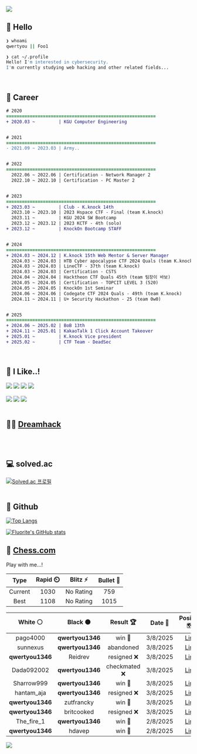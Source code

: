 <div align=left>
  <img src="https://capsule-render.vercel.app/api?type=waving&height=300&color=00f0e0&text=•⩊•" />
<br>

## 👋 Hello
```zsh
❯ whoami
qwertyou || Foo1

❯ cat ~/.profile
Hello! I'm interested in cybersecurity.
I'm currently studying web hacking and other related fields...
```
<br>
  
## 🌱 Career
```diff
# 2020
=========================================================
+ 2020.03 ~         | KGU Computer Engineering


# 2021
=========================================================
- 2021.09 ~ 2023.03 | Army..


# 2022
=========================================================
  2022.06 ~ 2022.06 | Certification - Network Manager 2
  2022.10 ~ 2022.10 | Certification - PC Master 2


# 2023
=========================================================
+ 2023.03 ~         | Club - K.knock 14th
  2023.10 ~ 2023.10 | 2023 Hspace CTF - Final (team K.knock)
  2023.11 ~         | KGU 2024 SW Bootcamp
  2023.12 ~ 2023.12 | 2023 KCTF - 4th (solo)
+ 2023.12 ~         | KnockOn Bootcamp STAFF


# 2024
=========================================================
+ 2024.03 ~ 2024.12 | K.knock 15th Web Mentor & Server Manager
  2024.03 ~ 2024.03 | HTB Cyber apocalypse CTF 2024 Quals (team K.knock)
  2024.03 ~ 2024.03 | LineCTF - 37th (team K.knock)
  2024.03 ~ 2024.03 | Certification - CSTS
  2024.04 ~ 2024.04 | Hacktheon CTF Quals 45th (team 팀장이 바보)
  2024.05 ~ 2024.05 | Certification - TOPCIT LEVEL 3 (520)
  2024.05 ~ 2024.05 | KnockOn 1st Seminar
  2024.06 ~ 2024.06 | Codegate CTF 2024 Quals - 49th (team K.knock)
  2024.11 ~ 2024.11 | U+ Security Hackathon - 25 (team 0w0)


# 2025
=========================================================
+ 2024.06 ~ 2025.02 | BoB 13th
+ 2024.11 ~ 2025.01 | KakaoTalk 1 Click Account Takeover
+ 2025.01 ~         | K.knock Vice president
+ 2025.02 ~         | CTF Team - DeadSec
```
<br>

## 🔨 I Like..!
<img src="https://img.shields.io/badge/Java-ED8B00?style=for-the-badge&logo=openjdk&logoColor=white">
<img src="https://img.shields.io/badge/python-3776AB?style=for-the-badge&logo=python&logoColor=white">
<img src="https://img.shields.io/badge/PHP-777BB4?style=for-the-badge&logo=php&logoColor=white">
<img src="https://img.shields.io/badge/Node.js-43853D?style=for-the-badge&logo=node.js&logoColor=white">
<br><br>
<img src="https://img.shields.io/badge/linux-FCC624?style=for-the-badge&logo=linux&logoColor=black"> 
<img src="https://img.shields.io/badge/docker-%230db7ed.svg?style=for-the-badge&logo=docker&logoColor=white">
<img src="https://img.shields.io/badge/GIT-E44C30?style=for-the-badge&logo=git&logoColor=white">
<br><br>

## 👨‍💻 [Dreamhack](https://dreamhack.io/users/40186)
<br><br>


## 💻 solved.ac
[![Solved.ac
프로필](http://mazassumnida.wtf/api/v2/generate_badge?boj=qwertyou)](https://solved.ac/qwertyou)
<br><br>

## 🚀 Github
[![Top Langs](https://github-readme-stats.vercel.app/api/top-langs/?username=qw3rtyou&layout=compact)](https://github.com/qw3rtyou/github-readme-stats)

[![Fluorite's GitHub stats](https://github-readme-stats.vercel.app/api?username=qw3rtyou)](https://github.com/anuraghazra/github-readme-stats)

## 🏁 [Chess.com](https://www.chess.com/)
Play with me...!
<!--START_SECTION:chessStats-->
<!-- Automatically generated with https://github.com/Balastrong/chess-stats-action -->

| Type | Rapid ⏲️ | Blitz ⚡ | Bullet 🔫 |
|:---:|:---:|:---:|:---:|
| Current | 1030 | No Rating | 759 |
| Best | 1108 | No Rating | 1015 |

| White ⚪ | Black ⚫ | Result 🏆 | Date 📅 | Position 🗺️ | Type 🕕 |
|:---:|:---:|:---:|:---:|:---:|:---:|
| pago4000 | **qwertyou1346** | win 🥇 | 3/8/2025 | <a href="http://www.ee.unb.ca/cgi-bin/tervo/fen.pl?select=q4rk1/1b3pbp/6p1/1p6/1N1p1B2/P2p1QP1/3RnP1P/5R1K w - - 0 24">Link</a> | Rapid |
| sunnexus | **qwertyou1346** | abandoned  | 3/8/2025 | <a href="http://www.ee.unb.ca/cgi-bin/tervo/fen.pl?select=6r1/8/8/3N1k2/8/2P1rP1R/8/1R3K2 b - - 4 35">Link</a> | Rapid |
| **qwertyou1346** | Reidrev | resigned ❌ | 3/8/2025 | <a href="http://www.ee.unb.ca/cgi-bin/tervo/fen.pl?select=4kr2/p2qn2Q/1pr5/2p4P/8/8/PPP2PP1/2K5 b - - 0 21">Link</a> | Rapid |
| Dada092002 | **qwertyou1346** | checkmated ❌ | 3/8/2025 | <a href="http://www.ee.unb.ca/cgi-bin/tervo/fen.pl?select=r2kQ3/p7/1p6/5p2/3P4/5qB1/PP5P/3RR1K1 b - - 4 32">Link</a> | Rapid |
| Sharrow999 | **qwertyou1346** | win 🥇 | 3/8/2025 | <a href="http://www.ee.unb.ca/cgi-bin/tervo/fen.pl?select=r1b1k2r/pppp1ppp/8/2b1P3/2B2p1q/5Nn1/PPP3PP/RNBQ1R1K w kq - 5 11">Link</a> | Rapid |
| hantam_aja | **qwertyou1346** | resigned ❌ | 3/8/2025 | <a href="http://www.ee.unb.ca/cgi-bin/tervo/fen.pl?select=2Q4N/p1p3p1/1k6/1p2p3/8/8/PP3PPP/nN1R2K1 b - - 0 23">Link</a> | Rapid |
| **qwertyou1346** | zutfrancky | win 🥇 | 3/8/2025 | <a href="http://www.ee.unb.ca/cgi-bin/tervo/fen.pl?select=2r5/1pb1R1pk/p1p2Bp1/7p/2B5/1P4PP/P1P2P2/6K1 b - - 0 27">Link</a> | Rapid |
| **qwertyou1346** | britcooked | resigned ❌ | 3/8/2025 | <a href="http://www.ee.unb.ca/cgi-bin/tervo/fen.pl?select=8/1kr2ppp/1p2p3/3pN3/3q4/5PP1/5R1P/6K1 b - - 1 41">Link</a> | Rapid |
| The_fire_1 | **qwertyou1346** | win 🥇 | 2/8/2025 | <a href="http://www.ee.unb.ca/cgi-bin/tervo/fen.pl?select=Q6r/8/3Q1b2/3p1pk1/1BbP2p1/2P1PnP1/1P4Kr/R1R5 w - - 0 45">Link</a> | Rapid |
| **qwertyou1346** | hdavep | win 🥇 | 2/8/2025 | <a href="http://www.ee.unb.ca/cgi-bin/tervo/fen.pl?select=8/8/5P2/8/6K1/6P1/6k1/8 b - - 0 52">Link</a> | Rapid |

<!--END_SECTION:chessStats-->


<img src="https://capsule-render.vercel.app/api?type=waving&color=00f0e0&height=150&section=footer" />
</div>



